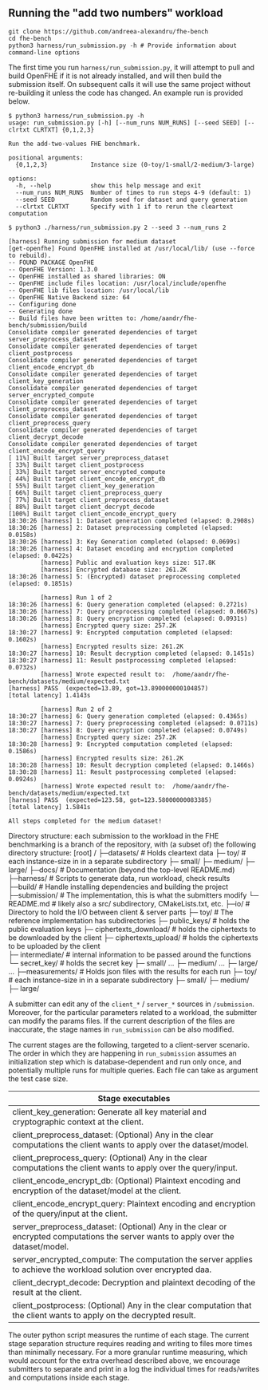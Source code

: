 ## Running the "add two numbers" workload

```console
git clone https://github.com/andreea-alexandru/fhe-bench
cd fhe-bench
python3 harness/run_submission.py -h # Provide information about command-line options
```

The first time you run `harness/run_submission.py`, it will attempt to pull and build OpenFHE if it is not already installed, and will then build the submission itself. 
On subsequent calls it will use the same project without re-building it unless the code has changed. An example run is provided below.

```console
$ python3 harness/run_submission.py -h
usage: run_submission.py [-h] [--num_runs NUM_RUNS] [--seed SEED] [--clrtxt CLRTXT] {0,1,2,3}

Run the add-two-values FHE benchmark.

positional arguments:
  {0,1,2,3}            Instance size (0-toy/1-small/2-medium/3-large)

options:
  -h, --help           show this help message and exit
  --num_runs NUM_RUNS  Number of times to run steps 4-9 (default: 1)
  --seed SEED          Random seed for dataset and query generation
  --clrtxt CLRTXT      Specify with 1 if to rerun the cleartext computation

$ python3 ./harness/run_submission.py 2 --seed 3 --num_runs 2

[harness] Running submission for medium dataset
[get-openfhe] Found OpenFHE installed at /usr/local/lib/ (use --force to rebuild).
-- FOUND PACKAGE OpenFHE
-- OpenFHE Version: 1.3.0
-- OpenFHE installed as shared libraries: ON
-- OpenFHE include files location: /usr/local/include/openfhe
-- OpenFHE lib files location: /usr/local/lib
-- OpenFHE Native Backend size: 64
-- Configuring done
-- Generating done
-- Build files have been written to: /home/aandr/fhe-bench/submission/build
Consolidate compiler generated dependencies of target server_preprocess_dataset
Consolidate compiler generated dependencies of target client_postprocess
Consolidate compiler generated dependencies of target client_encode_encrypt_db
Consolidate compiler generated dependencies of target client_key_generation
Consolidate compiler generated dependencies of target server_encrypted_compute
Consolidate compiler generated dependencies of target client_preprocess_dataset
Consolidate compiler generated dependencies of target client_preprocess_query
Consolidate compiler generated dependencies of target client_decrypt_decode
Consolidate compiler generated dependencies of target client_encode_encrypt_query
[ 11%] Built target server_preprocess_dataset
[ 33%] Built target client_postprocess
[ 33%] Built target server_encrypted_compute
[ 44%] Built target client_encode_encrypt_db
[ 55%] Built target client_key_generation
[ 66%] Built target client_preprocess_query
[ 77%] Built target client_preprocess_dataset
[ 88%] Built target client_decrypt_decode
[100%] Built target client_encode_encrypt_query
18:30:26 [harness] 1: Dataset generation completed (elapsed: 0.2908s)
18:30:26 [harness] 2: Dataset preprocessing completed (elapsed: 0.0158s)
18:30:26 [harness] 3: Key Generation completed (elapsed: 0.0699s)
18:30:26 [harness] 4: Dataset encoding and encryption completed (elapsed: 0.0422s)
         [harness] Public and evaluation keys size: 517.8K
         [harness] Encrypted database size: 261.2K
18:30:26 [harness] 5: (Encrypted) dataset preprocessing completed (elapsed: 0.1851s)

         [harness] Run 1 of 2
18:30:26 [harness] 6: Query generation completed (elapsed: 0.2721s)
18:30:26 [harness] 7: Query preprocessing completed (elapsed: 0.0667s)
18:30:26 [harness] 8: Query encryption completed (elapsed: 0.0931s)
         [harness] Encrypted query size: 257.2K
18:30:27 [harness] 9: Encrypted computation completed (elapsed: 0.1602s)
         [harness] Encrypted results size: 261.2K
18:30:27 [harness] 10: Result decryption completed (elapsed: 0.1451s)
18:30:27 [harness] 11: Result postprocessing completed (elapsed: 0.0732s)
         [harness] Wrote expected result to:  /home/aandr/fhe-bench/datasets/medium/expected.txt
[harness] PASS  (expected=13.89, got=13.890000000104857)
[total latency] 1.4143s

         [harness] Run 2 of 2
18:30:27 [harness] 6: Query generation completed (elapsed: 0.4365s)
18:30:27 [harness] 7: Query preprocessing completed (elapsed: 0.0711s)
18:30:27 [harness] 8: Query encryption completed (elapsed: 0.0749s)
         [harness] Encrypted query size: 257.2K
18:30:28 [harness] 9: Encrypted computation completed (elapsed: 0.1586s)
         [harness] Encrypted results size: 261.2K
18:30:28 [harness] 10: Result decryption completed (elapsed: 0.1466s)
18:30:28 [harness] 11: Result postprocessing completed (elapsed: 0.0924s)
         [harness] Wrote expected result to:  /home/aandr/fhe-bench/datasets/medium/expected.txt
[harness] PASS  (expected=123.58, got=123.58000000083385)
[total latency] 1.5841s

All steps completed for the medium dataset!
```

Directory structure: each submission to the workload in the FHE benchmarking 
is a branch of the repository, with (a subset of) the following directory structure:
[root] /
 ├─datasets/   # Holds cleartext data 
   ├─ toy/     # each instance-size in in a separate subdirectory
   ├─ small/
   ├─ medium/
   ├─ large/
 ├─docs/       # Documentation (beyond the top-level README.md)
 ├─harness/    # Scripts to generate data, run workload, check results
 ├─build/      # Handle installing dependencies and building the project
 ├─submission/ # The implementation, this is what the submitters modify
   └─ README.md  # likely also a src/ subdirectory, CMakeLists.txt, etc.
 ├─io/         # Directory to hold the I/O between client & server parts
   ├─ toy/       # The reference implementation has subdirectories
      ├─ public_keys/       # holds the public evaluation keys
      ├─ ciphertexts_download/  # holds the ciphertexts to be downloaded by the client
      ├─ ciphertexts_upload/  # holds the ciphertexts to be uploaded by the client    
      ├─ intermediate/  # internal information to be passed around the functions
      └─ secret_key/  # holds the secret key
   ├─ small/
      …
   ├─ medium/
      …
   ├─ large/
      …
 ├─measurements/   # Holds json files with the results for each run
   ├─ toy/     # each instance-size in in a separate subdirectory
   ├─ small/
   ├─ medium/
   ├─ large/



A submitter can edit any of the `client_*` / `server_*` sources in `/submission`. 
Moreover, for the particular parameters related to a workload, the submitter can modify the params files.
If the current description of the files are inaccurate, the stage names in `run_submission` can be also 
modified.

The current stages are the following, targeted to a client-server scenario.
The order in which they are happening in `run_submission` assumes an initialization step which is 
database-dependent and run only once, and potentially multiple runs for multiple queries.
Each file can take as argument the test case size.


| Stage executables         
|---------------------------------
| client_key_generation: Generate all key material and cryptographic context at the client.           
| client_preprocess_dataset: (Optional) Any in the clear computations the client wants to apply over the dataset/model.
| client_preprocess_query: (Optional) Any in the clear computations the client wants to apply over the query/input.
| client_encode_encrypt_db: (Optional) Plaintext encoding and encryption of the dataset/model at the client.
| client_encode_encrypt_query: Plaintext encoding and encryption of the query/input at the client.
| server_preprocess_dataset: (Optional) Any in the clear or encrypted computations the server wants to apply over the dataset/model.
| server_encrypted_compute: The computation the server applies to achieve the workload solution over encrypted daa.
| client_decrypt_decode: Decryption and plaintext decoding of the result at the client.
| client_postprocess: (Optional) Any in the clear computation that the client wants to apply on the decrypted result.


The outer python script measures the runtime of each stage.
The current stage separation structure requires reading and writing to files more times than minimally necessary.
For a more granular runtime measuring, which would account for the extra overhead described above, we encourage
submitters to separate and print in a log the individual times for reads/writes and computations inside each stage. 